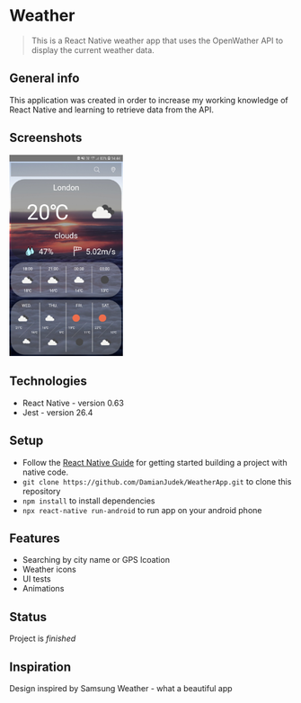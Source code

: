 # Weather

> This is a React Native weather app that uses the OpenWather API to display the current weather data.

## General info

This application was created in order to increase my working knowledge of React Native and learning to retrieve data from the API.

## Screenshots

<img width="40%" src="./assets/screenshots/screenshot.jpg">

## Technologies

- React Native - version 0.63
- Jest - version 26.4

## Setup

- Follow the [React Native Guide](https://reactnative.dev/docs/environment-setup) for getting started building a project with native code.
- `git clone https://github.com/DamianJudek/WeatherApp.git` to clone this repository
- `npm install` to install dependencies
- `npx react-native run-android` to run app on your android phone

## Features

- Searching by city name or GPS lcoation
- Weather icons
- UI tests
- Animations

## Status

Project is _finished_

## Inspiration

Design inspired by Samsung Weather - what a beautiful app
